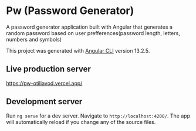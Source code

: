 # Pw (Password Generator)

A password generator application built with Angular that generates a random password based on user prefferences(password length, letters, numbers and symbols)

This project was generated with [Angular CLI](https://github.com/angular/angular-cli) version 13.2.5.

## Live production server
https://pw-otiliavod.vercel.app/

## Development server

Run `ng serve` for a dev server. Navigate to `http://localhost:4200/`. The app will automatically reload if you change any of the source files.
